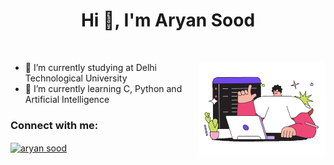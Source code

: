 <h1 align="center">Hi 👋, I'm Aryan Sood</h1>
<br>
<p><img align="right" src="dazzle-man-programmer-writing-code-on-a-laptop.gif" alt="adam-pw" height="40%" width="40%" /></p>


- 🔭 I’m currently studying at Delhi Technological University <br>
- 🌱 I’m currently learning C, Python and Artificial Intelligence <br>

  
<h3 align="left">Connect with me:</h3>
<p align="left">
  <a href="https://www.linkedin.com/in/soodaryan/" target="blank"><img align="center"
      src="https://raw.githubusercontent.com/rahuldkjain/github-profile-readme-generator/master/src/images/icons/Social/linked-in-alt.svg"
      alt="aryan sood" height="30" width="40" /></a>
 
</p>



























<!-- <h1 align ="center">Hi 👋 , I am Aryan Sood</h1> 
- 🔭 I’m currently studying in Delhi Technological University <br>
- 🌱 I’m currently learning C and web development <be>
[<img src='https://cdn.jsdelivr.net/npm/simple-icons@3.0.1/icons/github.svg' alt='github' height='40'>](https://github.com/c0der-aryan)  
[<img src='https://cdn.jsdelivr.net/npm/simple-icons@3.0.1/icons/linkedin.svg' alt='linkedin' height='40'>](https://www.linkedin.com/in/soodaryan/)  
[<img src='https://cdn.jsdelivr.net/npm/simple-icons@3.0.1/icons/instagram.svg' alt='instagram' height='40'>](https://www.instagram.com/aryan_sood_pvtt/)  

**c0der-aryan/c0der-aryan** is a ✨ _special_ ✨ repository because its `README.md` (this file) appears on your GitHub profile.
<!--<a href="007aryansood@gmail.com" target="blank"><img align="center"
      src="https://mailmeteor.com/logos/assets/PNG/Gmail_Logo_512px.png"
      alt="Aryan" height="30" width="40" /></a>
Here are some ideas to get you started:

- 🔭 I’m currently working on ...
- 🌱 I’m currently learning ...
- 👯 I’m looking to collaborate on ...
- 🤔 I’m looking for help with ...
- 💬 Ask me about ...
- 📫 How to reach me: ...
- 😄 Pronouns: ...
- ⚡ Fun fact: ...
-->
